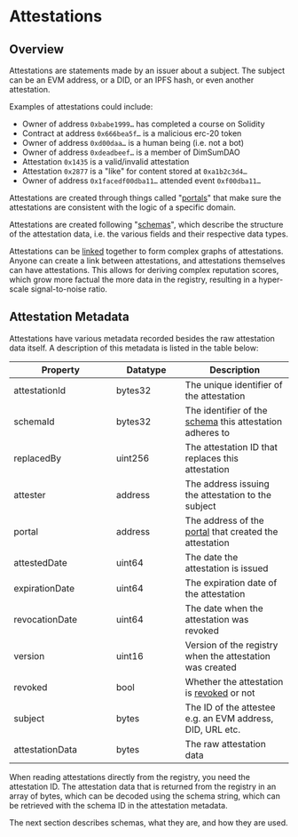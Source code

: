 # Attestations

## Overview

Attestations are statements made by an issuer about a subject.
The subject can be an EVM address, or a DID, or an IPFS hash, or even another attestation.

Examples of attestations could include:

* Owner of address `0xbabe1999…` has completed a course on Solidity
* Contract at address `0x666bea5f…` is a malicious erc-20 token
* Owner of address `0xd00daa…` is a human being (i.e. not a bot)
* Owner of address `0xdeadbeef…` is a member of DimSumDAO
* Attestation `0x1435` is a valid/invalid attestation
* Attestation `0x2877` is a "like" for content stored at `0xa1b2c3d4…`
* Owner of address `0x1facedf00dba11…` attended event `0xf00dba11…`

Attestations are created through things called "[portals](portals.md)" that make sure the attestations are
consistent with the logic of a specific domain.

Attestations are created following "[schemas](schemas.md)", which describe the structure of the attestation data,
i.e. the various fields and their respective data types.

Attestations can be [linked](linked-data.md) together to form complex graphs of attestations.
Anyone can create a link between attestations, and attestations themselves can have attestations.
This allows for deriving complex reputation scores, which grow more factual the more data in the registry,
resulting in a hyper-scale signal-to-noise ratio.

## Attestation Metadata

Attestations have various metadata recorded besides the raw attestation data itself.
A description of this metadata is listed in the table below:

<table><thead><tr><th width="169">Property</th><th width="108.33333333333331">Datatype</th><th>Description</th></tr></thead><tbody><tr><td>attestationId</td><td>bytes32</td><td>The unique identifier of the attestation</td></tr><tr><td>schemaId</td><td>bytes32</td><td>The identifier of the <a href="schemas.md">schema</a> this attestation adheres to</td></tr><tr><td>replacedBy</td><td>uint256</td><td>The attestation ID that replaces this attestation</td></tr><tr><td>attester</td><td>address</td><td>The address issuing the attestation to the subject</td></tr><tr><td>portal</td><td>address</td><td>The address of the <a href="portals.md">portal</a> that created the attestation</td></tr><tr><td>attestedDate</td><td>uint64</td><td>The date the attestation is issued</td></tr><tr><td>expirationDate</td><td>uint64</td><td>The expiration date of the attestation</td></tr><tr><td>revocationDate</td><td>uint64</td><td>The date when the attestation was revoked</td></tr><tr><td>version</td><td>uint16</td><td>Version of the registry when the attestation was created</td></tr><tr><td>revoked</td><td>bool</td><td>Whether the attestation is <a href="../developer-guides/for-attestation-issuers/revoke-an-attestation.md">revoked</a> or not</td></tr><tr><td>subject</td><td>bytes</td><td>The ID of the attestee e.g. an EVM address, DID, URL etc.</td></tr><tr><td>attestationData</td><td>bytes</td><td>The raw attestation data</td></tr></tbody></table>

When reading attestations directly from the registry, you need the attestation ID. The attestation data that is returned
from the registry in an array of bytes, which can be decoded using the schema string, which can be retrieved with the
schema ID in the attestation metadata.

The next section describes schemas, what they are, and how they are used.

